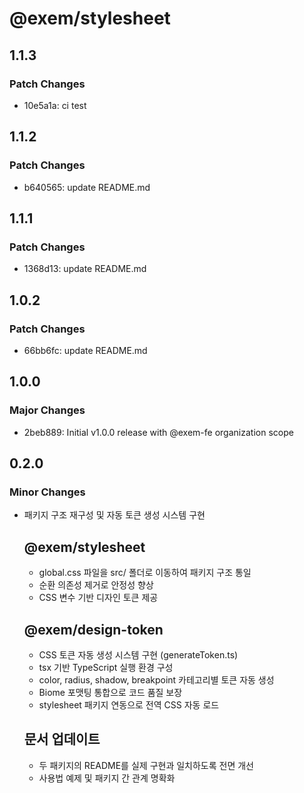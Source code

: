 # @exem/stylesheet

## 1.1.3

### Patch Changes

- 10e5a1a: ci test

## 1.1.2

### Patch Changes

- b640565: update README.md

## 1.1.1

### Patch Changes

- 1368d13: update README.md

## 1.0.2

### Patch Changes

- 66bb6fc: update README.md

## 1.0.0

### Major Changes

- 2beb889: Initial v1.0.0 release with @exem-fe organization scope

## 0.2.0

### Minor Changes

- 패키지 구조 재구성 및 자동 토큰 생성 시스템 구현

  ## @exem/stylesheet

  - global.css 파일을 src/ 폴더로 이동하여 패키지 구조 통일
  - 순환 의존성 제거로 안정성 향상
  - CSS 변수 기반 디자인 토큰 제공

  ## @exem/design-token

  - CSS 토큰 자동 생성 시스템 구현 (generateToken.ts)
  - tsx 기반 TypeScript 실행 환경 구성
  - color, radius, shadow, breakpoint 카테고리별 토큰 자동 생성
  - Biome 포맷팅 통합으로 코드 품질 보장
  - stylesheet 패키지 연동으로 전역 CSS 자동 로드

  ## 문서 업데이트

  - 두 패키지의 README를 실제 구현과 일치하도록 전면 개선
  - 사용법 예제 및 패키지 간 관계 명확화
